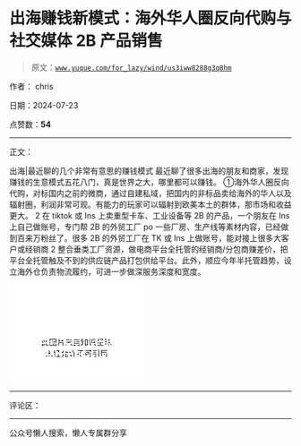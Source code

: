 # 出海赚钱新模式：海外华人圈反向代购与社交媒体 2B 产品销售

> 原文：[`www.yuque.com/for_lazy/wind/us3iww8288g3q8hm`](https://www.yuque.com/for_lazy/wind/us3iww8288g3q8hm)

作者： chris

日期：2024-07-23

点赞数：**54**

* * *

正文：

出海|最近聊的几个非常有意思的赚钱模式 最近聊了很多出海的朋友和商家，发现赚钱的生意模式五花八门，真是世界之大，哪里都可以赚钱。
①海外华人圈反向代购，对标国内之前的微商，通过自建私域，把国内的非标品卖给海外的华人以及辐射圈，利润非常可观。有能力的玩家可以辐射到欧美本土的群体，那市场和收益更大。
2 在 tiktok 或 Ins 上卖重型卡车、工业设备等 2B 的产品，一个朋友在 Ins 上自己做账号，专门帮 2B 的外贸工厂 po 一些厂房、生产线等素材内容，已经做到百来万粉丝了。很多 2B 的外贸工厂在 TK 或 Ins 上做账号，能对接上很多大客户或经销商
2
整合垂类工厂资源，做电商平台全托管的经销商/分包商赚差价，把平台全托管触及不到的供应链产品打包供给平台。此外，顺应今年半托管趋势，设立海外仓负责物流履约，可进一步做深服务深度和宽度。

![](img/4e9ca3648a364abf3e16a0d11fddd0c9.png "None")

* * *

评论区：

* * *

公众号懒人搜索，懒人专属群分享